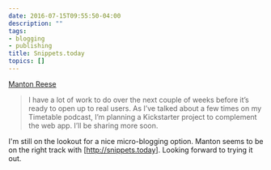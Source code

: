 ```yaml
---
date: 2016-07-15T09:55:50-04:00
description: ""
tags:
- blogging
- publishing
title: Snippets.today
topics: []
---
```


[Manton Reese](http://www.manton.org/2016/07/pre-announcing-snippets-today.html)

> I have a lot of work to do over the next couple of weeks before it’s ready to
> open up to real users. As I’ve talked about a few times on my Timetable
> podcast, I’m planning a Kickstarter project to complement the web app. I’ll be
> sharing more soon.

I'm still on the lookout for a nice micro-blogging option. Manton seems to be on
the right track with [http://snippets.today]. Looking forward to trying it out.


